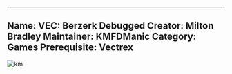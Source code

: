-----------------------
Name: VEC: Berzerk Debugged
Creator: Milton Bradley
Maintainer: KMFDManic
Category: Games
Prerequisite: Vectrex
-----------------------
![km](https://i.imgur.com/SyFfJKj.png)
